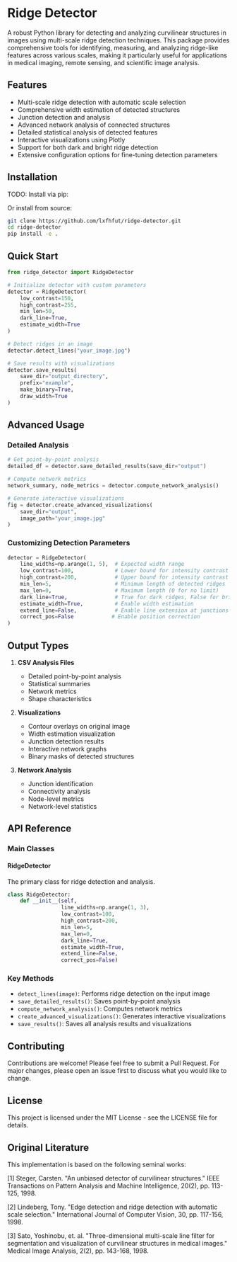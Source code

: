 # Ridge Detector

A robust Python library for detecting and analyzing curvilinear structures in images using multi-scale ridge detection techniques. This package provides comprehensive tools for identifying, measuring, and analyzing ridge-like features across various scales, making it particularly useful for applications in medical imaging, remote sensing, and scientific image analysis.

## Features

- Multi-scale ridge detection with automatic scale selection
- Comprehensive width estimation of detected structures
- Junction detection and analysis
- Advanced network analysis of connected structures
- Detailed statistical analysis of detected features
- Interactive visualizations using Plotly
- Support for both dark and bright ridge detection
- Extensive configuration options for fine-tuning detection parameters

## Installation

TODO: Install via pip:

Or install from source:

```bash
git clone https://github.com/lxfhfut/ridge-detector.git
cd ridge-detector
pip install -e .
```

## Quick Start

```python
from ridge_detector import RidgeDetector

# Initialize detector with custom parameters
detector = RidgeDetector(
    low_contrast=150,
    high_contrast=255,
    min_len=50,
    dark_line=True,
    estimate_width=True
)

# Detect ridges in an image
detector.detect_lines("your_image.jpg")

# Save results with visualizations
detector.save_results(
    save_dir="output_directory",
    prefix="example",
    make_binary=True,
    draw_width=True
)
```

## Advanced Usage

### Detailed Analysis

```python
# Get point-by-point analysis
detailed_df = detector.save_detailed_results(save_dir="output")

# Compute network metrics
network_summary, node_metrics = detector.compute_network_analysis()

# Generate interactive visualizations
fig = detector.create_advanced_visualizations(
    save_dir="output",
    image_path="your_image.jpg"
)
```

### Customizing Detection Parameters

```python
detector = RidgeDetector(
    line_widths=np.arange(1, 5),  # Expected width range
    low_contrast=100,             # Lower bound for intensity contrast
    high_contrast=200,            # Upper bound for intensity contrast
    min_len=5,                    # Minimum length of detected ridges
    max_len=0,                    # Maximum length (0 for no limit)
    dark_line=True,               # True for dark ridges, False for bright
    estimate_width=True,          # Enable width estimation
    extend_line=False,            # Enable line extension at junctions
    correct_pos=False            # Enable position correction
)
```

## Output Types

1. **CSV Analysis Files**
   - Detailed point-by-point analysis
   - Statistical summaries
   - Network metrics
   - Shape characteristics

2. **Visualizations**
   - Contour overlays on original image
   - Width estimation visualization
   - Junction detection results
   - Interactive network graphs
   - Binary masks of detected structures

3. **Network Analysis**
   - Junction identification
   - Connectivity analysis
   - Node-level metrics
   - Network-level statistics

## API Reference

### Main Classes

#### RidgeDetector

The primary class for ridge detection and analysis.

```python
class RidgeDetector:
    def __init__(self,
                 line_widths=np.arange(1, 3),
                 low_contrast=100,
                 high_contrast=200,
                 min_len=5,
                 max_len=0,
                 dark_line=True,
                 estimate_width=True,
                 extend_line=False,
                 correct_pos=False)
```

### Key Methods

- `detect_lines(image)`: Performs ridge detection on the input image
- `save_detailed_results()`: Saves point-by-point analysis
- `compute_network_analysis()`: Computes network metrics
- `create_advanced_visualizations()`: Generates interactive visualizations
- `save_results()`: Saves all analysis results and visualizations

## Contributing

Contributions are welcome! Please feel free to submit a Pull Request. For major changes, please open an issue first to discuss what you would like to change.

## License

This project is licensed under the MIT License - see the LICENSE file for details.

## Original Literature

This implementation is based on the following seminal works:

[1] Steger, Carsten. "An unbiased detector of curvilinear structures." IEEE Transactions on Pattern Analysis and Machine Intelligence, 20(2), pp. 113-125, 1998.

[2] Lindeberg, Tony. "Edge detection and ridge detection with automatic scale selection." International Journal of Computer Vision, 30, pp. 117-156, 1998.

[3] Sato, Yoshinobu, et. al. "Three-dimensional multi-scale line filter for segmentation and visualization of curvilinear structures in medical images." Medical Image Analysis, 2(2), pp. 143-168, 1998.
